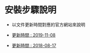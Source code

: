 # 安裝步驟說明

* 以文件更新時間對應的官方網站來說明

* [更新時間 : 2019-11-08](./2019-11-08/README.md)

* [更新時間 : 2018-08-17](./2018-08-17/README.md)
